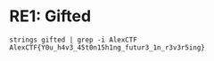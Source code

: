# RE1: Gifted

```
strings gifted | grep -i AlexCTF
AlexCTF{Y0u_h4v3_45t0n15h1ng_futur3_1n_r3v3r5ing}
```